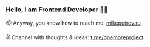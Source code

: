 ### Hello, I am Frontend Developer 👨‍💻
📫 Anyway, you know how to reach me: [mikepetrov.ru](https://mikepetrov.ru)

✌️ Channel with thoughts & ideas: [t.me/onemoreproject](https://t.me/onemoreproject)
